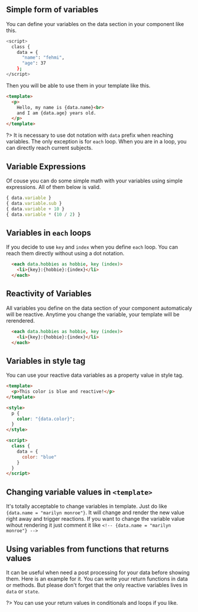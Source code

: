 ## Simple form of variables

You can define your variables on the data section in your component like this.

```bash
<script>
  class {
    data = {
      "name": "fehmi",
      "age": 37
    };
</script>
```

Then you will be able to use them in your template like this.

```html
<template>
  <p>
    Hello, my name is {data.name}<br>
    and I am {data.age} years old.
  </p>
</template>
```

?> It is necessary to use dot notation with `data` prefix when reaching variables. The only exception is for `each` loop. When you are in a loop, you can directly reach current subjects.

## Variable Expressions

Of couse you can do some simple math with your variables using simple expressions. All of them below is valid.

```js
{ data.variable }
{ data.variable.sub }
{ data.variable + 10 }
{ data.variable * (10 / 2) }
```

## Variables in `each` loops

If you decide to use `key` and `index` when you define `each` loop. You can reach them directly without using a dot notation.

```html
  <each data.hobbies as hobbie, key (index)>
    <li>{key}:{hobbie}:{index}</li>
  </each>
```

## Reactivity of Variables

All variables you define on the data section of your component automaticaly will be reactive. Anytime you change the variable, your template will be rerendered.

```html
  <each data.hobbies as hobbie, key (index)>
    <li>{key}:{hobbie}:{index}</li>
  </each>
```

## Variables in style tag

You can use your reactive data variables as a property value in style tag.

```html
<template>
  <p>This color is blue and reactive!</p>
</template>

<style>
  p {
    color: "{data.color}";
  }
</style>

<script>
  class {
    data = {
      color: "blue"
    }
  }
</script>
```

## Changing variable values in `<template>`

It's totally acceptable to change variables in template. Just do like `{data.name = "marilyn monroe"}`. It will change and render the new value right away and trigger reactions. If you want to change the variable value wihout rendering it just comment it like `<!-- {data.name = "marilyn monroe"} -->`

<repl-component id="86xhf51pxnmaa7j" download="true"></replcomponent>

## Using variables from functions that returns values

It can be useful when need a post processing for your data before showing them. Here is an example for it. You can write your return functions in data or methods. But please don't forget that the only reactive variables lives in `data` or `state`.

<repl-component id="6c0w9k4em2ywkix" download="true"></replcomponent>

?> You can use your return values in conditionals and loops if you like.

